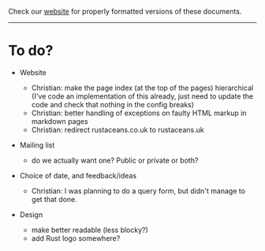 Check our [website](http://rustaceans.uk/) for
properly formatted versions of these documents.

---

# To do?

* Website

    * Christian: make the page index (at the top of the pages) hierarchical (I've code an implementation of this already, just need to update the code and check that nothing in the config breaks)
    * Christian: better handling of exceptions on faulty HTML markup in markdown pages
    * Christian: redirect rustaceans.co.uk to rustaceans.uk

* Mailing list

    * do we actually want one? Public or private or both? 

* Choice of date, and feedback/ideas

    * Christian: I was planning to do a query form, but didn't manage to get that done.

* Design

    * make better readable (less blocky?)
    * add Rust logo somewhere?

